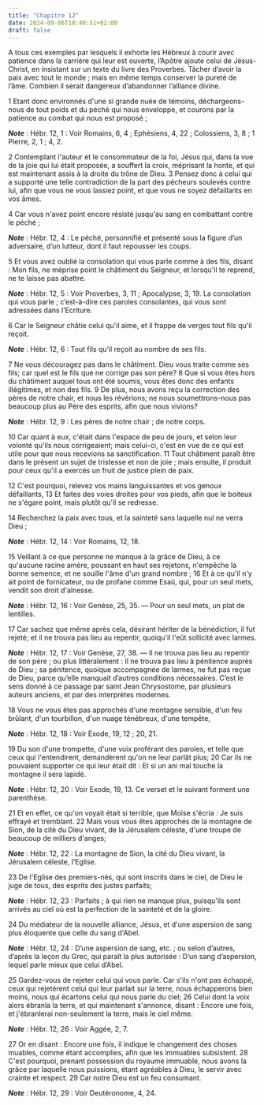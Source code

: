 ```yaml
---
title: "Chapitre 12"
date: 2024-09-06T18:40:51+02:00
draft: false
---
```



A tous ces exemples par lesquels il exhorte les Hébreux à courir avec patience dans la carrière qui leur est ouverte, l’Apôtre ajoute celui de Jésus-Christ, en insistant sur un texte du livre des Proverbes.
Tâcher d’avoir la paix avec tout le monde ; mais en même temps conserver la pureté de l’âme.
Combien il serait dangereux d’abandonner l’alliance divine.


1 Etant donc environnés d'une si grande nuée de témoins, déchargeons-nous de tout poids et du péché qui nous enveloppe, et courons par la patience au combat qui nous est proposé ;

***Note*** :  Hébr. 12, 1 : Voir Romains, 6, 4 ; Ephésiens, 4, 22 ; Colossiens, 3, 8 ; 1 Pierre, 2, 1 ; 4, 2.

2 Contemplant l'auteur et le consommateur de la foi, Jésus qui, dans la vue de la joie qui lui était proposée, a souffert la croix, méprisant la honte, et qui est maintenant assis à la droite du trône de Dieu. 3 Pensez donc à celui qui a supporté une telle contradiction de la part des pécheurs soulevés contre lui, afin que vous ne vous lassiez point, et que vous ne soyez défaillants en vos âmes.


4 Car vous n'avez point encore résisté jusqu'au sang en combattant contre le péché ;

***Note*** :  Hébr. 12, 4 : Le péché, personnifié et présenté sous la figure d’un adversaire, d’un lutteur, dont il faut repousser les coups.

5 Et vous avez oublié la consolation qui vous parle comme à des fils, disant : Mon fils, ne méprise point le châtiment du Seigneur, et lorsqu'il te reprend, ne te laisse pas abattre.

***Note*** :  Hébr. 12, 5 : Voir Proverbes, 3, 11 ; Apocalypse, 3, 19. La consolation qui vous parle ; c’est-à-dire ces paroles consolantes, qui vous sont adressées dans l’Ecriture.

6 Car le Seigneur châtie celui qu'il aime, et il frappe de verges tout fils qu'il reçoit.

***Note*** :  Hébr. 12, 6 : Tout fils qu’il reçoit au nombre de ses fils.

7 Ne vous découragez pas dans le châtiment. Dieu vous traite comme ses fils; car quel est le fils que ne corrige pas son père? 8 Que si vous êtes hors du châtiment auquel tous ont été soumis, vous êtes donc des enfants illégitimes, et non des fils. 9 De plus, nous avons reçu la correction des pères de notre chair, et nous les révérions; ne nous soumettrons-nous pas beaucoup plus au Père des esprits, afin que nous vivions?

***Note*** :  Hébr. 12, 9 : Les pères de notre chair ; de notre corps.

10 Car quant à eux, c'était dans l'espace de peu de jours, et selon leur volonté qu'ils nous corrigeaient; mais celui-ci, c'est en vue de ce qui est utile pour que nous recevions sa sanctification. 11 Tout châtiment paraît être dans le présent un sujet de tristesse et non de joie ; mais ensuite, il produit pour ceux qu'il a exercés un fruit de justice plein de paix.


12 C'est pourquoi, relevez vos mains languissantes et vos genoux défaillants, 13 Et faites des voies droites pour vos pieds, afin que le boiteux ne s'égare point, mais plutôt qu'il se redresse.


14 Recherchez la paix avec tous, et la sainteté sans laquelle nul ne verra Dieu ;

***Note*** :  Hébr. 12, 14 : Voir Romains, 12, 18.

15 Veillant à ce que personne ne manque à la grâce de Dieu, à ce qu'aucune racine amère, poussant en haut ses rejetons, n'empêche la bonne semence, et ne souille l'âme d'un grand nombre ; 16 Et à ce qu'il n'y ait point de fornicateur, ou de profane comme Esaü, qui, pour un seul mets, vendit son droit d'aînesse.

***Note*** :  Hébr. 12, 16 : Voir Genèse, 25, 35. ― Pour un seul mets, un plat de lentilles.

17 Car sachez que même après cela, désirant hériter de la bénédiction, il fut rejeté; et il ne trouva pas lieu au repentir, quoiqu'il l'eût sollicité avec larmes.

***Note*** :  Hébr. 12, 17 : Voir Genèse, 27, 38. ― Il ne trouva pas lieu au repentir de son père ; ou plus littéralement : Il ne trouva pas lieu à pénitence auprès de Dieu ; sa pénitence, quoique accompagnée de larmes, ne fut pas reçue de Dieu, parce qu’elle manquait d’autres conditions nécessaires. C’est le sens donné à ce passage par saint Jean Chrysostome, par plusieurs auteurs anciens, et par des interprètes modernes.

18 Vous ne vous êtes pas approchés d'une montagne sensible, d'un feu brûlant, d'un tourbillon, d'un nuage ténébreux, d'une tempête,

***Note*** :  Hébr. 12, 18 : Voir Exode, 19, 12 ; 20, 21.

19 Du son d'une trompette, d'une voix proférant des paroles, et telle que ceux qui l'entendirent, demandèrent qu'on ne leur parlât plus; 20 Car ils ne pouvaient supporter ce qui leur était dit : Et si un ani mal touche la montagne il sera lapidé.

***Note*** :  Hébr. 12, 20 : Voir Exode, 19, 13. Ce verset et le suivant forment une parenthèse.

21 Et en effet, ce qu'on voyait était si terrible, que Moïse s'écria : Je suis effrayé et tremblant. 22 Mais vous vous êtes approchés de la montagne de Sion, de la cité du Dieu vivant, de la Jérusalem céleste, d'une troupe de beaucoup de milliers d'anges;

***Note*** :  Hébr. 12, 22 : La montagne de Sion, la cité du Dieu vivant, la Jérusalem céleste, l’Eglise.

23 De l'Eglise des premiers-nés, qui sont inscrits dans le ciel, de Dieu le juge de tous, des esprits des justes parfaits;

***Note*** :  Hébr. 12, 23 : Parfaits ; à qui rien ne manque plus, puisqu’ils sont arrivés au ciel où est la perfection de la sainteté et de la gloire.

24 Du médiateur de la nouvelle alliance, Jésus, et d'une aspersion de sang plus éloquente que celle du sang d'Abel.

***Note*** :  Hébr. 12, 24 : D’une aspersion de sang, etc. ; ou selon d’autres, d’après la leçon du Grec, qui paraît la plus autorisée : D’un sang d’aspersion, lequel parle mieux que celui d’Abel.


25 Gardez-vous de rejeter celui qui vous parle. Car s'ils n'ont pas échappé, ceux qui rejetèrent celui qui leur parlait sur la terre, nous échapperons bien moins, nous qui écartons celui qui nous parle du ciel; 26 Celui dont la voix alors ébranla la terre, et qui maintenant s'annonce, disant : Encore une fois, et j'ébranlerai non-seulement la terre, mais le ciel même.

***Note*** :  Hébr. 12, 26 : Voir Aggée, 2, 7.

27 Or en disant : Encore une fois, il indique le changement des choses muables, comme étant accomplies, afin que les immuables subsistent. 28 C'est pourquoi, prenant possession du royaume immuable, nous avons la grâce par laquelle nous puissions, étant agréables à Dieu, le servir avec crainte et respect. 29 Car notre Dieu est un feu consumant.

***Note*** :  Hébr. 12, 29 : Voir Deutéronome, 4, 24.

